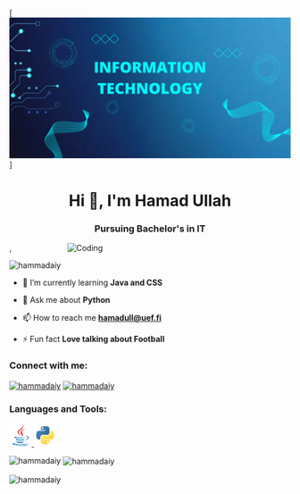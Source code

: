 [![MasterHead](https://github.com/hammadaiy/hammadaiy/blob/main/Information%20technology.png)]
<h1 align="center">Hi 👋, I'm Hamad Ullah</h1>
<h3 align="center">Pursuing Bachelor's in IT</h3>,
<img align="right" alt="Coding" width="400" src="https://cdn.dribbble.com/users/1732368/screenshots/11289837/work_from_hom_size.gif">

<p align="left"> <img src="https://komarev.com/ghpvc/?username=hammadaiy&label=Profile%20views&color=0e75b6&style=flat" alt="hammadaiy" /> </p>

- 🌱 I’m currently learning **Java and CSS**

- 💬 Ask me about **Python**

- 📫 How to reach me **hamadull@uef.fi**

- ⚡ Fun fact **Love talking about Football**

<h3 align="left">Connect with me:</h3>
<p align="left">
<a href="https://linkedin.com/in/hammadaiy" target="blank"><img align="center" src="https://raw.githubusercontent.com/rahuldkjain/github-profile-readme-generator/master/src/images/icons/Social/linked-in-alt.svg" alt="hammadaiy" height="30" width="40" /></a>
<a href="https://instagram.com/hammadaiy" target="blank"><img align="center" src="https://raw.githubusercontent.com/rahuldkjain/github-profile-readme-generator/master/src/images/icons/Social/instagram.svg" alt="hammadaiy" height="30" width="40" /></a>
</p>

<h3 align="left">Languages and Tools:</h3>
<p align="left"> <a href="https://www.java.com" target="_blank" rel="noreferrer"> <img src="https://raw.githubusercontent.com/devicons/devicon/master/icons/java/java-original.svg" alt="java" width="40" height="40"/> </a> <a href="https://www.python.org" target="_blank" rel="noreferrer"> <img src="https://raw.githubusercontent.com/devicons/devicon/master/icons/python/python-original.svg" alt="python" width="40" height="40"/> </a> </p>

<p><img align="left" src="https://github-readme-stats.vercel.app/api/top-langs?username=hammadaiy&show_icons=true&locale=en&layout=compact" alt="hammadaiy" /></p>

<p>&nbsp;<img align="center" src="https://github-readme-stats.vercel.app/api?username=hammadaiy&show_icons=true&locale=en" alt="hammadaiy" /></p>

<p><img align="center" src="https://github-readme-streak-stats.herokuapp.com/?user=hammadaiy&" alt="hammadaiy" /></p>
